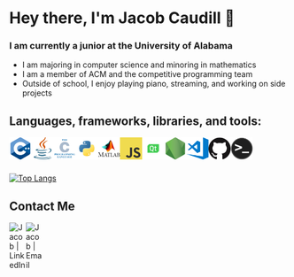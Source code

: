 # Hey there, I'm Jacob Caudill 👋

### I am currently a junior at the University of Alabama

* I am majoring in computer science and minoring in mathematics
* I am a member of ACM and the competitive programming team
* Outside of school, I enjoy playing piano, streaming, and working on side projects

## Languages, frameworks, libraries, and tools:

<img align="left" alt="C++" height="40px" src="https://github.com/github/explore/raw/master/topics/cpp/cpp.png" />
<img align="left" alt="Java" height="40px" src="https://github.com/github/explore/blob/master/topics/java/java.png" />
<img align="left" alt="C" height="40px" src="https://github.com/github/explore/raw/master/topics/c/c.png" />
<img align="left" alt="Python" height="40px" src="https://github.com/github/explore/raw/master/topics/python/python.png" />
<img align="left" alt="Matlab" height="40px" src="https://github.com/github/explore/raw/master/topics/matlab/matlab.png" />
<img align="left" alt="JavaScript" height="40px" src="https://raw.githubusercontent.com/github/explore/80688e429a7d4ef2fca1e82350fe8e3517d3494d/topics/javascript/javascript.png" />
<img align="left" alt="QT" height="40px" src="https://raw.githubusercontent.com/github/explore/78df643247d429f6cc873026c0622819ad797942/topics/qt/qt.png" />
<img align="left" alt="NodeJS" height="40px" src="https://github.com/github/explore/blob/master/topics/nodejs/nodejs.png" />
<img align="left" alt="Visual Studio Code" height="40px" src="https://raw.githubusercontent.com/github/explore/80688e429a7d4ef2fca1e82350fe8e3517d3494d/topics/visual-studio-code/visual-studio-code.png" />
<img align="left" alt="GitHub" height="40px" src="https://raw.githubusercontent.com/github/explore/78df643247d429f6cc873026c0622819ad797942/topics/github/github.png" />
<img align="left" alt="Terminal" height="40px" src="https://raw.githubusercontent.com/github/explore/80688e429a7d4ef2fca1e82350fe8e3517d3494d/topics/terminal/terminal.png" />
<br><br><br>


[![Top Langs](https://github-readme-stats.vercel.app/api/top-langs/?username=jbcaud&layout=compact)](https://github.com/anuraghazra/github-readme-stats)

## Contact Me

[<img align="left" alt="Jacob | LinkedIn" width="30px" src="https://simpleicons.org/icons/linkedin.svg" />][linkedin]
[<img align="left" alt="Jacob | Email" width="30px" src="https://simpleicons.org/icons/gmail.svg" />][email]

[linkedin]: https://www.linkedin.com/in/jacob-caudill-1349341b4/
[email]: mailto:jbcaud@gmail.com

<!--**jbcaud/jbcaud** is a ✨ _special_ ✨ repository because its `README.md` (this file) appears on your GitHub profile.

Here are some ideas to get you started:

- 🔭 I’m currently working on ...
- 🌱 I’m currently learning ...
- 👯 I’m looking to collaborate on ..
- 🤔 I’m looking for help with ...
- 💬 Ask me about ...

- 📫 How to reach me: ...
- 😄 Pronouns: ..
- ⚡ Fun fact: ...
-->

